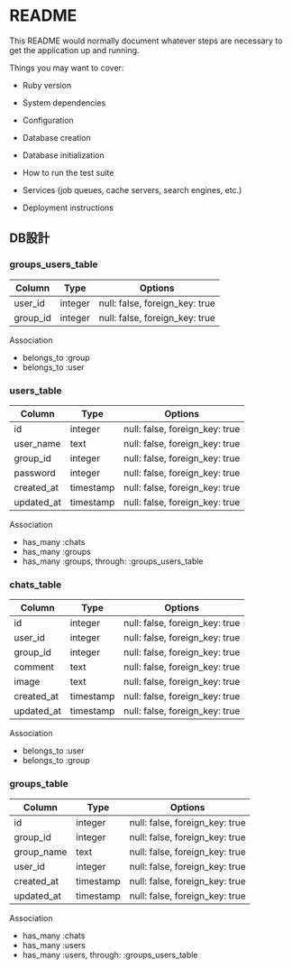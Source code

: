 # README

This README would normally document whatever steps are necessary to get the
application up and running.

Things you may want to cover:

* Ruby version

* System dependencies

* Configuration

* Database creation

* Database initialization

* How to run the test suite

* Services (job queues, cache servers, search engines, etc.)

* Deployment instructions

## DB設計
### groups_users_table
|Column|Type|Options|
|------|----|-------|
|user_id|integer|null: false, foreign_key: true|
|group_id|integer|null: false, foreign_key: true|

Association
- belongs_to :group
- belongs_to :user

### users_table
|Column|Type|Options|
|------|----|-------|
|id|integer|null: false, foreign_key: true|
|user_name|text|null: false, foreign_key: true|
|group_id|integer|null: false, foreign_key: true|
|password|integer|null: false, foreign_key: true|
|created_at|timestamp|null: false, foreign_key: true|
|updated_at|timestamp|null: false, foreign_key: true|

Association
- has_many :chats
- has_many :groups
- has_many :groups, through: :groups_users_table

### chats_table
|Column|Type|Options|
|------|----|-------|
|id|integer|null: false, foreign_key: true|
|user_id|integer|null: false, foreign_key: true|
|group_id|integer|null: false, foreign_key: true|
|comment|text|null: false, foreign_key: true|
|image|text|null: false, foreign_key: true|
|created_at|timestamp|null: false, foreign_key: true|
|updated_at|timestamp|null: false, foreign_key: true|

Association
- belongs_to :user
- belongs_to :group

### groups_table
|Column|Type|Options|
|------|----|-------|
|id|integer|null: false, foreign_key: true|
|group_id|integer|null: false, foreign_key: true|
|group_name|text|null: false, foreign_key: true|
|user_id|integer|null: false, foreign_key: true|
|created_at|timestamp|null: false, foreign_key: true|
|updated_at|timestamp|null: false, foreign_key: true|

Association
- has_many :chats
- has_many :users
- has_many :users, through: :groups_users_table
